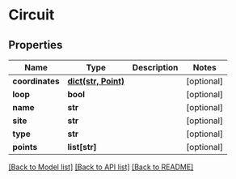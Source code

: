 # Circuit

## Properties
Name | Type | Description | Notes
------------ | ------------- | ------------- | -------------
**coordinates** | [**dict(str, Point)**](Point.md) |  | [optional] 
**loop** | **bool** |  | [optional] 
**name** | **str** |  | [optional] 
**site** | **str** |  | [optional] 
**type** | **str** |  | [optional] 
**points** | **list[str]** |  | [optional] 

[[Back to Model list]](../README.md#documentation-for-models) [[Back to API list]](../README.md#documentation-for-api-endpoints) [[Back to README]](../README.md)


